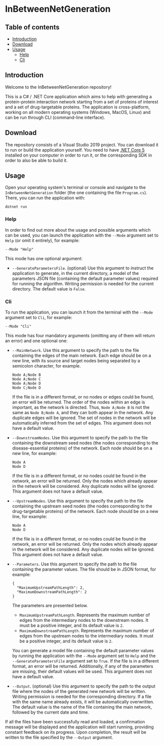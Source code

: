 # InBetweenNetGeneration

 ## Table of contents

* [Introduction](#introduction)
* [Download](#download)
* [Usage](#usage)
  * [Help](#help)
  * [Cli](#cli)

## Introduction

Welcome to the InBetweenNetGeneration repository!

This is a C# / .NET Core application which aims to help with generating a protein-protein interaction network starting from a set of proteins of interest and a set of drug-targetable proteins. The application is cross-platform, working on all modern operating systems (Windows, MacOS, Linux) and can be run through CLI (command-line interface).

## Download

The repository consists of a Visual Studio 2019 project. You can download it to run or build the application yourself. You need to have [.NET Core 5](https://dotnet.microsoft.com/download/dotnet-core/5.0) installed on your computer in order to run it, or the corresponding SDK in order to also be able to build it.

## Usage

Open your operating system's terminal or console and navigate to the `InBetweenNetGeneration` folder (the one containing the file `Program.cs`). There, you can run the application with:

```
dotnet run
```

### Help

In order to find out more about the usage and possible arguments which can be used, you can launch the application with the `--Mode` argument set to `Help` (or omit it entirely), for example:

```
--Mode "Help"
```

This mode has one optional argument:

* ``--GenerateParametersFile``. (optional) Use this argument to instruct the application to generate, in the current directory, a model of the parameters JSON file (containing the default parameter values) required for running the algorithm. Writing permission is needed for the current directory. The default value is `False`.

### Cli

To run the application, you can launch it from the terminal with the `--Mode` argument set to `Cli`, for example:

```
--Mode "Cli"
```

This mode has four mandatory arguments (omitting any of them will return an error) and one optional one:

* ``--MainNetwork``. Use this argument to specify the path to the file containing the edges of the main network. Each edge should be on a new line, with its source and target nodes being separated by a semicolon character, for example.
  
  ```
  Node A;Node B
  Node A;Node C
  Node A;Node D
  Node C;Node D
  ```
  
  If the file is in a different format, or no nodes or edges could be found, an error will be returned. The order of the nodes within an edge is important, as the network is directed. Thus, `Node A;Node B` is not the same as `Node B;Node A`, and they can both appear in the network. Any duplicate edges will be ignored. The set of nodes in the network will be automatically inferred from the set of edges. This argument does not have a default value.
  
* `--DownstreamNodes`. Use this argument to specify the path to the file containing the downstream seed nodes (the nodes corresponding to the disease-essential proteins) of the network. Each node should be on a new line, for example:
  
  ```
  Node A
  Node D
  ```
  
  If the file is in a different format, or no nodes could be found in the network, an error will be returned. Only the nodes which already appear in the network will be considered. Any duplicate nodes will be ignored. This argument does not have a default value.
  
* `--UpstreamNodes`. Use this argument to specify the path to the file containing the upstream seed nodes (the nodes corresponding to the drug-targetable proteins) of the network. Each node should be on a new line, for example:
  
  ```
  Node A
  Node D
  ```
  
  If the file is in a different format, or no nodes could be found in the network, an error will be returned. Only the nodes which already appear in the network will be considered. Any duplicate nodes will be ignored. This argument does not have a default value.
  
* `--Parameters`. Use this argument to specify the path to the file containing the parameter values. The file should be in JSON format, for example:
  
  ```
  {
    "MaximumUpstreamPathLength": 2,
    "MaximumDownstreamPathLength": 2
  }
  ```
  
  The parameters are presented below.
  
  * `MaximumUpstreamPathLength`. Represents the maximum number of edges from the intermediary nodes to the downstream nodes. It must be a positive integer, and its default value is `2`.
  * `MaximumDownstreamPathLength`. Represents the maximum number of edges from the upstream nodes to the intermediary nodes. It must be a positive integer, and its default value is `2`.
  
  You can generate a model file containing the default parameter values by running the application with the `--Mode` argument set to `Help` and the `--GenerateParametersFile` argument set to `True`. If the file is in a different format, an error will be returned. Additionally, if any of the parameters are missing, their default values will be used. This argument does not have a default value.

* `--Output`. (optional) Use this argument to specify the path to the output file where the nodes of the generated new network will be written. Writing permission is needed for the corresponding directory. If a file with the same name already exists, it will be automatically overwritten. The default value is the name of the file containing the main network, followed by the current date and time.

If all the files have been successfully read and loaded, a confirmation message will be displayed and the application will start running, providing constant feedback on its progress. Upon completion, the result will be written to the file specified by the `--Output` argument.
